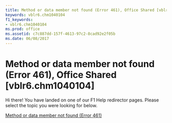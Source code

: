 ```yaml
---
title: Method or data member not found (Error 461), Office Shared [vblr6.chm1040104]
keywords: vblr6.chm1040104
f1_keywords:
- vblr6.chm1040104
ms.prod: office
ms.assetid: c7c887dd-157f-4613-97c2-8cad92e2f05b
ms.date: 06/08/2017
---
```



# Method or data member not found (Error 461), Office Shared [vblr6.chm1040104]

Hi there! You have landed on one of our F1 Help redirector pages. Please select the topic you were looking for below.

[Method or data member not found (Error 461)](http://msdn.microsoft.com/library/10733744-502f-06b3-f0c6-5f039d017be4%28Office.15%29.aspx)

